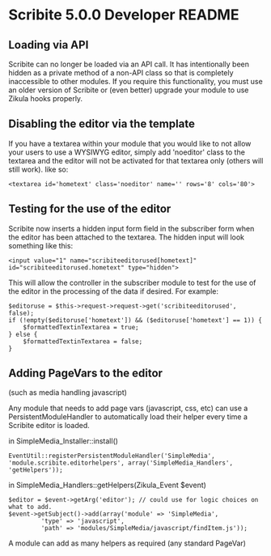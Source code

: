 Scribite 5.0.0 Developer README
===============================

Loading via API
---------------

Scribite can no longer be loaded via an API call. It has intentionally been
hidden as a private method of a non-API class so that is completely inaccessible
to other modules. If you require this functionality, you must use an older
version of Scribite or (even better) upgrade your module to use Zikula hooks
properly.


Disabling the editor via the template
-------------------------------------

If you have a textarea within your module that you would like to not allow your
users to use a WYSIWYG editor, simply add 'noeditor' class to the textarea and
the editor will not be activated for that textarea only (others will still 
work). like so:

    <textarea id='hometext' class='noeditor' name='' rows='8' cols='80'>


Testing for the use of the editor
---------------------------------

Scribite now inserts a hidden input form field in the subscriber form when the
editor has been attached to the textarea. The hidden input will look something
like this:

    <input value="1" name="scribiteeditorused[hometext]" id="scribiteeditorused.hometext" type="hidden">

This will allow the controller in the subscriber module to test for the use of
the editor in the processing of the data if desired. For example:

    $editoruse = $this->request->request->get('scribiteeditorused', false);
    if (!empty($editoruse['hometext']) && ($editoruse['hometext'] == 1)) {
        $formattedTextinTextarea = true;
    } else {
        $formattedTextinTextarea = false;
    }

Adding PageVars to the editor
-----------------------------

(such as media handling javascript)

Any module that needs to add page vars (javascript, css, etc) can use a 
PersistentModuleHandler to automatically load their helper every time a Scribite
editor is loaded.

in SimpleMedia_Installer::install()

    EventUtil::registerPersistentModuleHandler('SimpleMedia', 'module.scribite.editorhelpers', array('SimpleMedia_Handlers', 'getHelpers'));

in SimpleMedia_Handlers::getHelpers(Zikula_Event $event)

    $editor = $event->getArg('editor'); // could use for logic choices on what to add.
    $event->getSubject()->add(array('module' => 'SimpleMedia',
             'type' => 'javascript',
             'path' => 'modules/SimpleMedia/javascript/findItem.js'));


A module can add as many helpers as required (any standard PageVar)